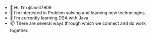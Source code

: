 - 👋 Hi, I’m @amit7909
- 👀 I’m interested in Problem solving and learning new technologies.
- 🌱 I’m currently learning DSA with Java.
- 📫 There are several ways through which we connect and do work together.



<!---
amit7909/amit7909 is a ✨ special ✨ repository because its `README.md` (this file) appears on your GitHub profile.
You can click the Preview link to take a look at your changes.
--->
